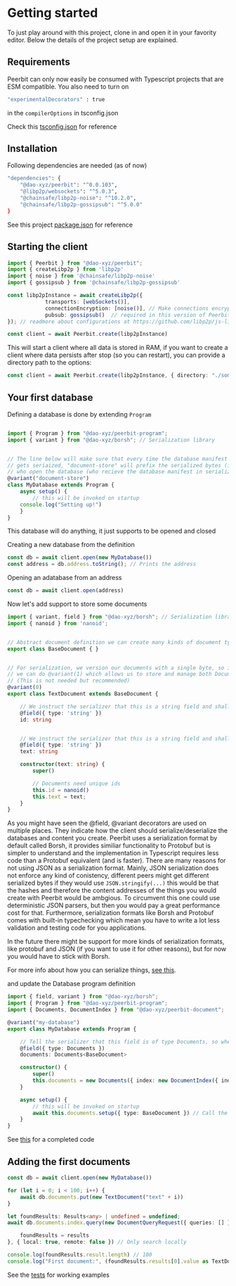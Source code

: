 # Getting started
To just play around with this project, clone in and open it in your favority editor. 
Below the details of the project setup are explained.

## Requirements
Peerbit can only now easily be consumed with Typescript projects that are ESM compatible. You also need to turn on 

```sh
"experimentalDecorators" : true
```
in the `compilerOptions` in tsconfig.json

Check this [tsconfig.json](./tsconfig.json) for reference

## Installation
Following dependencies are needed (as of now)

```sh
"dependencies": {
	"@dao-xyz/peerbit": "^0.0.103",
	"@libp2p/websockets": "^5.0.3",
	"@chainsafe/libp2p-noise": "^10.2.0",
	"@chainsafe/libp2p-gossipsub": "^5.0.0"
}
```

See this project [package.json](./package.json) for reference

## Starting the client 
```typescript 
import { Peerbit } from "@dao-xyz/peerbit";
import { createLibp2p } from 'libp2p'
import { noise } from '@chainsafe/libp2p-noise'
import { gossipsub } from '@chainsafe/libp2p-gossipsub'

const libp2pInstance = await createLibp2p({
			transports: [webSockets()],
			connectionEncryption: [noise()], // Make connections encrypted
			pubsub: gossipsub()  // required in this version of Peerbit, but will not in the future
}); // readmore about configurations at https://github.com/libp2p/js-libp2p

const client = await Peerbit.create(libp2pInstance)
```
This will start a client where all data is stored in RAM, if you want to create a client where data persists after stop (so you can restart), you can provide a directory path to the options: 
```typescript
const client = await Peerbit.create(libp2pInstance, { directory: "./some-folder" })
```

## Your first database
Defining a database is done by extending ```Program```

```typescript

import { Program } from "@dao-xyz/peerbit-program";
import { variant } from "@dao-xyz/borsh"; // Serialization library


// The line below will make sure that every time the database manifest
// gets seriaized, "document-store" will prefix the serialized bytes (in UTF-8 encoding) so that peers
// who open the database (who recieve the database manifest in serialized bytes) can decode into this particular class. 
@variant("document-store") 
class MyDatabase extends Program {
    async setup() {
        // this will be invoked on startup
	console.log("Setting up!")
    }
}

```

This database will do anything, it just supports to be opened and closed 

Creating a new database from the definition
```typescript
const db = await client.open(new MyDatabase())
const address = db.address.toString(); // Prints the address
```

Opening an adatabase from an address
```typescript 
const db = await client.open(address)
```


Now let's add support to store some documents


```typescript
import { variant, field } from "@dao-xyz/borsh"; // Serialization library
import { nanoid } from 'nanoid';


// Abstract document definition we can create many kinds of document types from
export class BaseDocument { }


// For serialization, we version our documents with a single byte, so in the future, if we want to upgrade our document definition
// we can do @variant(1) which allows us to store and manage both Documents of type variant 0 and variant 1 in our Document database
// (This is not needed but recommended)
@variant(0)
export class TextDocument extends BaseDocument {

	// We instruct the serializer that this is a string field and shall be serialized when we save documents
	@field({ type: 'string' })
	id: string 


	// We instruct the serializer that this is a string field and shall be serialized when we save documents
	@field({ type: 'string' }) 
	text: string

	constructor(text: string) {
		super()

		// Documents need unique ids
		this.id = nanoid()
		this.text = text;
	}
}
```
As you might have seen the @field, @variant decorators are used on multiple places. They indicate how the client should serialize/deserialize the databases and content you create. Peerbit uses a serialization format by default called Borsh, it provides similiar functionality to Protobuf but is simpler to understand and the implementation in Typescript requires less code than a Protobuf equivalent (and is faster). There are many reasons for not using JSON as a serialization format. Mainly, JSON serialization does not enforce any kind of conistency, different peers might get different serialized bytes if they would use `JSON.stringify(...)` this would be that the hashes and therefore the content addresses of the things you would create with Peerbit would be ambgious. To circumvent this one could use deterministic JSON parsers, but then you would pay a great performance cost for that. Furthermore, serialization formats like Borsh and Protobuf comes with built-in typechecking which mean you have to write a lot less validation and testing code for you applications.   

In the future there might be support for more kinds of serialization formats, like protobuf and JSON (if you want to use it for other reasons), but for now you would have to stick with Borsh. 

For more info about how you can serialize things, [see this](https://github.com/dao-xyz/borsh-ts). 

and update the Database program definition

```typescript
import { field, variant } from "@dao-xyz/borsh";
import { Program } from "@dao-xyz/peerbit-program";
import { Documents, DocumentIndex } from "@dao-xyz/peerbit-document";

@variant("my-database")
export class MyDatabase extends Program {

	// Tell the serializer that this field is of type Documents, so when other peers open this database they know exactly how to intepret this field
	@field({ type: Documents })
	documents: Documents<BaseDocument>

	constructor() {
		super()
		this.documents = new Documents({ index: new DocumentIndex({ indexBy: 'id' }) }) // Construct the document store
	}

	async setup() {
		// this will be invoked on startup
		await this.documents.setup({ type: BaseDocument }) // Call the setup function on this.documents 
	}
}

```

See [this](./src/index.ts) for a completed code



## Adding the first documents
```typescript 
const db = await client.open(new MyDatabase())

for (let i = 0; i < 100; i++) {
	await db.documents.put(new TextDocument("text" + i))
}

let foundResults: Results<any> | undefined = undefined;
await db.documents.index.query(new DocumentQueryRequest({ queries: [] }), (results, from) => {

	foundResults = results
}, { local: true, remote: false }) // Only search locally

console.log(foundResults.result.length) // 100
console.log("First document:", (foundResults.results[0].value as TextDocument).text)
```

See the [tests](./src/index.test.ts) for working examples
